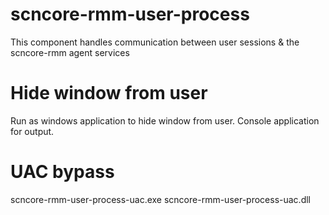 
# scncore-rmm-user-process
This component handles communication between user sessions & the scncore-rmm agent services


 # Hide window from user
Run as windows application to hide window from user. Console application for output.

# UAC bypass
scncore-rmm-user-process-uac.exe
scncore-rmm-user-process-uac.dll